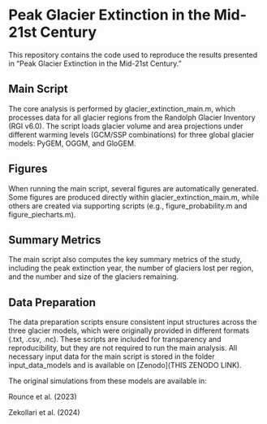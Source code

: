 # Peak Glacier Extinction in the Mid-21st Century

This repository contains the code used to reproduce the results presented in “Peak Glacier Extinction in the Mid-21st Century.”

## Main Script

The core analysis is performed by glacier_extinction_main.m, which processes data for all glacier regions from the Randolph Glacier Inventory (RGI v6.0).
The script loads glacier volume and area projections under different warming levels (GCM/SSP combinations) for three global glacier models: PyGEM, OGGM, and GloGEM.

## Figures

When running the main script, several figures are automatically generated.
Some figures are produced directly within glacier_extinction_main.m, while others are created via supporting scripts (e.g., figure_probability.m and figure_piecharts.m).

## Summary Metrics

The main script also computes the key summary metrics of the study, including the peak extinction year, the number of glaciers lost per region, and the number and size of the glaciers remaining.

## Data Preparation

The data preparation scripts ensure consistent input structures across the three glacier models, which were originally provided in different formats (.txt, .csv, .nc). These scripts are included for transparency and reproducibility, but they are not required to run the main analysis.
All necessary input data for the main script is stored in the folder input_data_models and is available on [Zenodo](THIS ZENODO LINK). 

The original simulations from these models are available in:

Rounce et al. (2023)

Zekollari et al. (2024)
